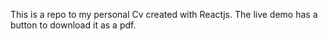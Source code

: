This is a repo to my personal Cv created with Reactjs.
The live demo has a button to download it as a pdf.